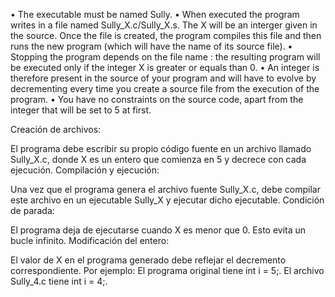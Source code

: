 • The executable must be named Sully.
• When executed the program writes in a file named Sully_X.c/Sully_X.s. The
X will be an interger given in the source. Once the file is created, the program
compiles this file and then runs the new program (which will have the name of its
source file).
• Stopping the program depends on the file name : the resulting program will be
executed only if the integer X is greater or equals than 0.
• An integer is therefore present in the source of your program and will have to
evolve by decrementing every time you create a source file from the execution of
the program.
• You have no constraints on the source code, apart from the integer that will be
set to 5 at first.

Creación de archivos:

El programa debe escribir su propio código fuente en un archivo llamado Sully_X.c, donde X es un entero que comienza en 5 y decrece con cada ejecución.
Compilación y ejecución:

Una vez que el programa genera el archivo fuente Sully_X.c, debe compilar este archivo en un ejecutable Sully_X y ejecutar dicho ejecutable.
Condición de parada:

El programa deja de ejecutarse cuando X es menor que 0. Esto evita un bucle infinito.
Modificación del entero:

El valor de X en el programa generado debe reflejar el decremento correspondiente. Por ejemplo:
El programa original tiene int i = 5;.
El archivo Sully_4.c tiene int i = 4;.